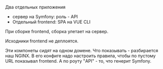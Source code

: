 Два отдельных приложения

 - сервер на Symfony: роль - API
 - Отдельный frontend: SPA на VUE CLI

При сборке frontend, сборка улетает на сервер.

Исходники frontend не деплоятся.

Эти компонеты сидят на одном домене. 
Что показывать - разбирается наш NGINX. В его конфиге надо настроить правила, чтобы по пустому URL показывал frontend. А по роуту "API" - то, что генерит Symfony. 
